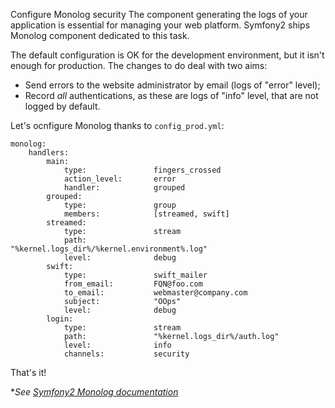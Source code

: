 Configure Monolog
security
The component generating the logs of your application is essential for managing your web platform. Symfony2 ships Monolog component dedicated to this task.

The default configuration is OK for the development environment, but it isn't enough for production. The changes to do deal with two aims:

* Send errors to the website administrator by email (logs of "error" level);
* Record _all_ authentications, as these are logs of "info" level, that are not logged by default.

Let's ocnfigure Monolog thanks to `config_prod.yml`:

	monolog:
		handlers:
			main:
				type:               fingers_crossed
				action_level:       error
				handler:            grouped
			grouped:
				type:               group
				members:            [streamed, swift]
			streamed:
				type:               stream
				path:               "%kernel.logs_dir%/%kernel.environment%.log"
				level:              debug
			swift:
				type:               swift_mailer
				from_email:         FQN@foo.com
				to_email:           webmaster@company.com
				subject:            "OOps"
				level:              debug
			login:
				type:               stream
				path:               "%kernel.logs_dir%/auth.log"
				level:              info
				channels:           security

That's it!

*_See [Symfony2 Monolog documentation](http://symfony.com/doc/master/cookbook/logging/monolog.html)_

